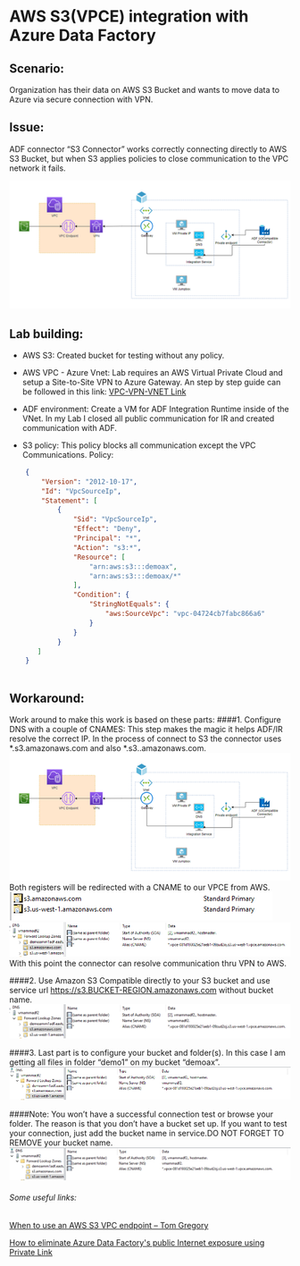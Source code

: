 # AWS S3(VPCE) integration with Azure Data Factory
## Scenario: 
Organization has their data on AWS S3 Bucket and wants to move data to Azure via secure connection with VPN. 
## Issue:
ADF connector “S3 Connector” works correctly connecting directly to AWS S3 Bucket, but when S3 applies policies to close communication to the VPC network it fails.

![Diagram](./images/image001.png "Diagram")

## Lab building:
- AWS S3: Created bucket for testing without any policy.
- AWS VPC - Azure Vnet: Lab requires an AWS Virtual Private Cloud and setup a Site-to-Site VPN to Azure Gateway. An step by step guide can be followed in this link:  [VPC-VPN-VNET Link](https://techcommunity.microsoft.com/t5/fasttrack-for-azure/how-to-create-a-vpn-between-azure-and-aws-using-only-managed/ba-p/2281900 "VPC-VPN-VNET Link")
- ADF environment: Create a VM for ADF Integration Runtime inside of the VNet. In my Lab I closed all public communication for IR and created communication with ADF.
 
- S3 policy: This policy blocks all communication except the VPC Communications. Policy:


```json
    {
        "Version": "2012-10-17",
        "Id": "VpcSourceIp",
        "Statement": [
            {
                "Sid": "VpcSourceIp",
                "Effect": "Deny",
                "Principal": "*",
                "Action": "s3:*",
                "Resource": [
                    "arn:aws:s3:::demoax",
                    "arn:aws:s3:::demoax/*"
                ],
                "Condition": {
                    "StringNotEquals": {
                        "aws:SourceVpc": "vpc-04724cb7fabc866a6"
                    }
                }
            }
       ]
    }
    
```
## Workaround:
Work around to make this work is based on these parts:
####1.
Configure DNS with a couple of CNAMES: This step makes the magic it helps ADF/IR resolve the correct IP. In the process of connect to S3 the connector uses *.s3.amazonaws.com and also *.s3.<s3 region>.amazonaws.com. 
![Regions](./images/image002.png "Regions")
 Both registers will be redirected with a CNAME to our VPCE from AWS. 
 ![Region1](./images/image003.png "Region1")
 ![Region2](./images/image004.png "Region2")
With this point the connector can resolve communication thru VPN to AWS.

####2.
 Use Amazon S3 Compatible directly to your S3 bucket and use service url https://s3.BUCKET-REGION.amazonaws.com without bucket name.
![Connector](./images/image005.png "Connector")
 
####3.
 Last part is to configure your bucket and folder(s). In this case I am getting all files in folder “demo1” on my bucket “demoax”.
![Bucket](./images/image006.png "Bucket")
 
####Note:
 You won’t have a successful connection test or browse your folder. The reason is that you don’t have a bucket set up. If you want to test your connection, just add the bucket name in service.DO NOT FORGET TO REMOVE your bucket name. 
![ConnVerify](./images/image007.png "ConnVerify")
 
###### Some useful links:
 [When to use an AWS S3 VPC endpoint – Tom Gregory](https://tomgregory.com/when-to-use-an-aws-s3-vpc-endpoint/)
 
[How to eliminate Azure Data Factory's public Internet exposure using Private Link](https://cloudblogs.microsoft.com/industry-blog/en-gb/technetuk/2020/11/26/how-to-eliminate-azure-data-factorys-public-internet-exposure-using-private-link/)
